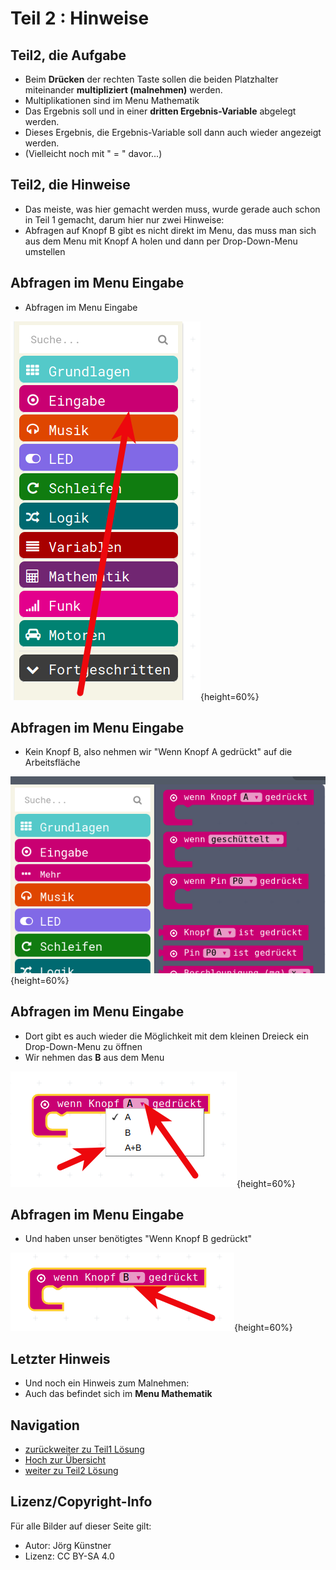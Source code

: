 # Teil 2 : Hinweise


## Teil2, die Aufgabe

* Beim __Drücken__ der rechten Taste sollen die beiden Platzhalter miteinander __multipliziert (malnehmen)__ werden.
* Multiplikationen sind im Menu Mathematik
* Das Ergebnis soll und in einer __dritten Ergebnis-Variable__ abgelegt werden. 
* Dieses Ergebnis, die Ergebnis-Variable soll dann auch wieder angezeigt werden.
* (Vielleicht noch mit " = " davor...)


## Teil2, die Hinweise

* Das meiste, was hier gemacht werden muss, wurde gerade auch schon in Teil 1 gemacht, darum hier nur zwei Hinweise:
* Abfragen auf Knopf B gibt es nicht direkt im Menu, das muss man sich aus dem Menu mit Knopf A holen und dann per Drop-Down-Menu umstellen

## Abfragen im Menu Eingabe

* Abfragen im Menu Eingabe

![Menu Eingabe](./pics/00_MenuEingabe.png){height=60%}

## Abfragen im Menu Eingabe

* Kein Knopf B, also nehmen wir "Wenn Knopf A gedrückt" auf die Arbeitsfläche

![Kein Knopf B](./pics/01_KeinKnopfB.png){height=60%}


## Abfragen im Menu Eingabe

* Dort gibt es auch wieder die Möglichkeit mit dem kleinen Dreieck ein Drop-Down-Menu zu öffnen
* Wir nehmen das __B__ aus dem Menu

![DropDown](./pics/02_DropDown.png){height=60%}


## Abfragen im Menu Eingabe

* Und haben unser benötigtes "Wenn Knopf B gedrückt"

![Knopf B](./pics/03_KnopfB.png){height=60%}



## Letzter Hinweis 

* Und noch ein Hinweis zum Malnehmen:
* Auch das befindet sich im __Menu Mathematik__


## Navigation

* [zurückweiter zu Teil1 Lösung](../03_02_Teil1_Loesung/index.html)  
* [Hoch zur Übersicht](../index.html)  
* [weiter zu Teil2 Lösung](../03_04_Teil2_Loesung/index.htmlm)  



## Lizenz/Copyright-Info
Für alle Bilder auf dieser Seite gilt:

*  Autor: Jörg Künstner
* Lizenz: CC BY-SA 4.0
